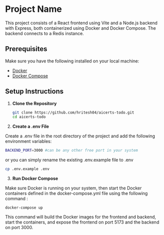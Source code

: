 # Project Name

This project consists of a React frontend using Vite and a Node.js backend with Express, both containerized using Docker and Docker Compose. The backend connects to a Redis instance.

## Prerequisites

Make sure you have the following installed on your local machine:

- [Docker](https://docs.docker.com/get-docker/)
- [Docker Compose](https://docs.docker.com/compose/install/)

## Setup Instructions

1. **Clone the Repository**

   ```sh
   git clone https://github.com/hritesh04/aicerts-todo.git
   cd aicerts-todo
   ```

2. **Create a .env File**

Create a .env file in the root directory of the project and add the following environment variables:

```sh
BACKEND_PORT=3000 #can be any other free port in your system
```

or you can simply rename the existing .env.example file to .env

```sh
cp .env.example .env
```

3. **Run Docker Compose**

Make sure Docker is running on your system, then start the Docker containers defined in the docker-compose.yml file using the following command :

```
docker-compose up
```

This command will build the Docker images for the frontend and backend, start the containers, and expose the frontend on port 5173 and the backend on port 3000.
